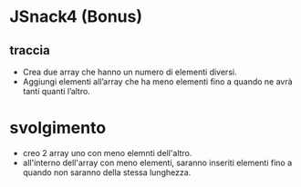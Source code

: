 # JSnack4 (Bonus)

## traccia

- Crea due array che hanno un numero di elementi diversi.  
- Aggiungi elementi all’array che ha meno elementi fino a quando ne avrà tanti quanti l’altro.


# svolgimento
- creo 2 array uno con meno elemnti dell'altro.
- all'interno dell'array con meno elementi, saranno inseriti elementi fino a quando non saranno della stessa lunghezza.
